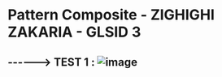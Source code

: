 # Pattern Composite - ZIGHIGHI ZAKARIA - GLSID 3
------> TEST 1 : 
![image](https://github.com/zighighizakaria/DesignPatternsTps2024/assets/99823896/f66b5c60-ce57-4358-a7b2-8992d9391df7)
----------------

